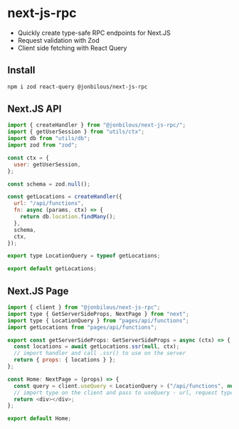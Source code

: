 # next-js-rpc

- Quickly create type-safe RPC endpoints for Next.JS
- Request validation with Zod
- Client side fetching with React Query

## Install

```bash
npm i zod react-query @jonbilous/next-js-rpc
```

## Next.JS API

```js
import { createHandler } from "@jonbilous/next-js-rpc/";
import { getUserSession } from "utils/ctx";
import db from "utils/db";
import zod from "zod";

const ctx = {
  user: getUserSession,
};

const schema = zod.null();

const getLocations = createHandler({
  url: "/api/functions",
  fn: async (params, ctx) => {
    return db.location.findMany();
  },
  schema,
  ctx,
});

export type LocationQuery = typeof getLocations;

export default getLocations;
```

## Next.JS Page

```js
import { client } from "@jonbilous/next-js-rpc";
import type { GetServerSideProps, NextPage } from "next";
import type { LocationQuery } from "pages/api/functions";
import getLocations from "pages/api/functions";

export const getServerSideProps: GetServerSideProps = async (ctx) => {
  const locations = await getLocations.ssr(null, ctx);
  // import handler and call .ssr() to use on the server
  return { props: { locations } };
};

const Home: NextPage = (props) => {
  const query = client.useQuery < LocationQuery > ("/api/functions", null);
  // import type on the client and pass to useQuery - url, request type and response types will be inferred
  return <div></div>;
};

export default Home;
```
